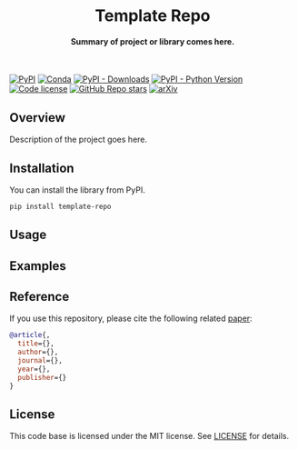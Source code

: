 <h1 align="center"> Template Repo </h1>
<h4 align="center"> Summary of project or library comes here. </h4>

</br>

[![PyPI](https://img.shields.io/pypi/v/template-repo)](https://pypi.org/project/template-repo/)
[![Conda](https://img.shields.io/conda/v/conda-forge/template-repo?label=conda&color=success)](https://anaconda.org/conda-forge/template-repo)
[![PyPI - Downloads](https://img.shields.io/pypi/dm/template-repo)](https://pypi.org/project/template-repo/)
[![PyPI - Python Version](https://img.shields.io/pypi/pyversions/template-repo)](https://pypi.org/project/template-repo/)
[![Code license](https://img.shields.io/badge/Code%20License-MIT-green.svg)](https://github.com/boun-tabi-lmt/blob/main/LICENSE)
[![GitHub Repo stars](https://img.shields.io/github/stars/boun-tabi-lifelu/template-repo)](https://github.com/boun-tabi-lifelu/template-repo/stargazers)
[![arXiv](https://img.shields.io/badge/arxiv-ID.svg)](https://arxiv.org/pdf/<arxiv-ID>.pdf)

## Overview 

Description of the project goes here. 

## Installation

You can install the library from PyPI.

```bash
pip install template-repo
```

## Usage

## Examples

## Reference

If you use this repository, please cite the following related [paper]():
```bibtex
@article{,
  title={},
  author={},
  journal={},
  year={},
  publisher={}
}
```


## License

This code base is licensed under the MIT license. See [LICENSE](license.md) for details.